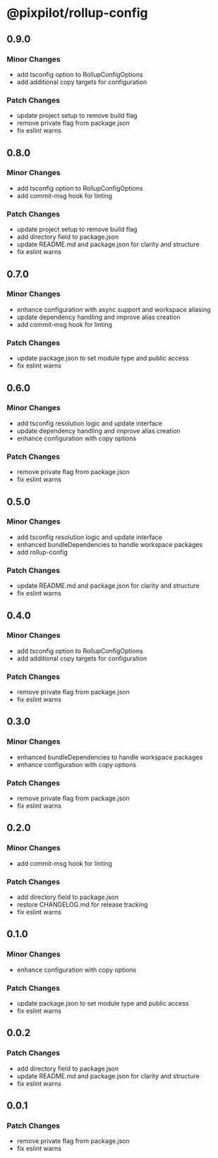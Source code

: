 # @pixpilot/rollup-config

## 0.9.0

### Minor Changes

- add tsconfig option to RollupConfigOptions
- add additional copy targets for configuration

### Patch Changes

- update project setup to remove build flag
- remove private flag from package.json
- fix eslint warns

## 0.8.0

### Minor Changes

- add tsconfig option to RollupConfigOptions
- add commit-msg hook for linting

### Patch Changes

- update project setup to remove build flag
- add directory field to package.json
- update README.md and package.json for clarity and structure
- fix eslint warns

## 0.7.0

### Minor Changes

- enhance configuration with async support and workspace aliasing
- update dependency handling and improve alias creation
- add commit-msg hook for linting

### Patch Changes

- update package.json to set module type and public access
- fix eslint warns

## 0.6.0

### Minor Changes

- add tsconfig resolution logic and update interface
- update dependency handling and improve alias creation
- enhance configuration with copy options

### Patch Changes

- remove private flag from package.json
- fix eslint warns

## 0.5.0

### Minor Changes

- add tsconfig resolution logic and update interface
- enhanced bundleDependencies to handle workspace packages
- add rollup-config

### Patch Changes

- update README.md and package.json for clarity and structure
- fix eslint warns

## 0.4.0

### Minor Changes

- add tsconfig option to RollupConfigOptions
- add additional copy targets for configuration

### Patch Changes

- remove private flag from package.json
- fix eslint warns

## 0.3.0

### Minor Changes

- enhanced bundleDependencies to handle workspace packages
- enhance configuration with copy options

### Patch Changes

- remove private flag from package.json
- fix eslint warns

## 0.2.0

### Minor Changes

- add commit-msg hook for linting

### Patch Changes

- add directory field to package.json
- restore CHANGELOG.md for release tracking
- fix eslint warns

## 0.1.0

### Minor Changes

- enhance configuration with copy options

### Patch Changes

- update package.json to set module type and public access
- fix eslint warns

## 0.0.2

### Patch Changes

- add directory field to package.json
- update README.md and package.json for clarity and structure
- fix eslint warns

## 0.0.1

### Patch Changes

- remove private flag from package.json
- fix eslint warns
